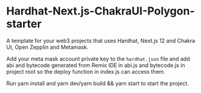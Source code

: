 # Hardhat-Next.js-ChakraUI-Polygon-starter
A template for your web3 projects that uses Hardhat, Next.js 12 and Chakra UI, Open Zepplin and Metamask.

Add your meta mask account private key to the `hardhat.json` file and add abi and bytecode generated from Remix IDE in abi.js and bytecode.js in project root so the deploy function in index.js can access them.

Run yarn install and yarn dev/yarn build && yarn start to start the project.

